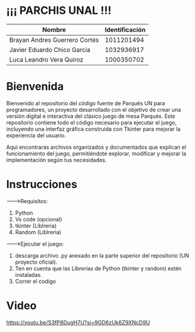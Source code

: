 # ¡¡¡ PARCHIS UNAL !!!

| Nombre                       | Identificación |
|------------------------------|----------------|
| Brayan Andres Guerrero Cortés| 1011201494     |
| Javier Eduardo Chico Garcia  | 1032936917     | 
| Luca Leandro Vera Quiroz     | 1000350702     | 

# Bienvenida
Bienvenido al repositorio del código fuente de Parqués UN para programadores, un proyecto desarrollado con el objetivo de crear una versión digital e interactiva del clásico juego de mesa Parqués. Este repositorio contiene todo el código necesario para ejecutar el juego, incluyendo una interfaz gráfica construida con Tkinter para mejorar la experiencia del usuario.

Aquí encontrarás archivos organizados y documentados que explican el funcionamiento del juego, permitiéndote explorar, modificar y mejorar la implementación según tus necesidades.
# Instrucciones
--->Requisitos:
1. Python
2. Vs code (opcional)
3. tkinter (Liblreria)
4. Random (Liblreria)

--->Ejecutar el juego:
1. descarga archivo .py anexado en la parte superior del repositorio (UN proyecto oficial).
2. Ten en cuenta que las Librerías de Python (tkinter y random) estén instaladas.
3. Correr el codigo
# Video
https://youtu.be/S3fP8DugH7U?si=9GD6zUk6Z9XNcD9U

